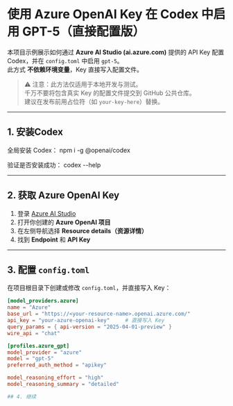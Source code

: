 # 使用 Azure OpenAI Key 在 Codex 中启用 GPT-5（直接配置版）

本项目示例展示如何通过 **Azure AI Studio (ai.azure.com)** 提供的 API Key 配置 Codex，并在 `config.toml` 中启用 `gpt-5`。  
此方式 **不依赖环境变量**，Key 直接写入配置文件。  

> ⚠️ 注意：此方法仅适用于本地开发与测试。  
> 千万不要将包含真实 Key 的配置文件提交到 GitHub 公共仓库。  
> 建议在发布前用占位符（如 `your-key-here`）替换。

---
## 1. 安装Codex

全局安装 Codex：
npm i -g @openai/codex

验证是否安装成功：
codex --help

---

## 2. 获取 Azure OpenAI Key
1. 登录 [Azure AI Studio](https://ai.azure.com/)  
2. 打开你创建的 **Azure OpenAI 项目**  
3. 在左侧导航选择 **Resource details（资源详情）**  
4. 找到 **Endpoint** 和 **API Key**  

---

## 3. 配置 `config.toml`

在项目根目录下创建或修改 `config.toml`，并直接写入 Key：

```toml
[model_providers.azure]
name = "Azure"
base_url = "https://<your-resource-name>.openai.azure.com/"
api_key = "your-azure-openai-key"     # 直接写入 Key
query_params = { api-version = "2025-04-01-preview" }
wire_api = "chat"

[profiles.azure_gpt]
model_provider = "azure"
model = "gpt-5"
preferred_auth_method = "apikey"

model_reasoning_effort = "high"
model_reasoning_summary = "detailed"

## 4. 继续



